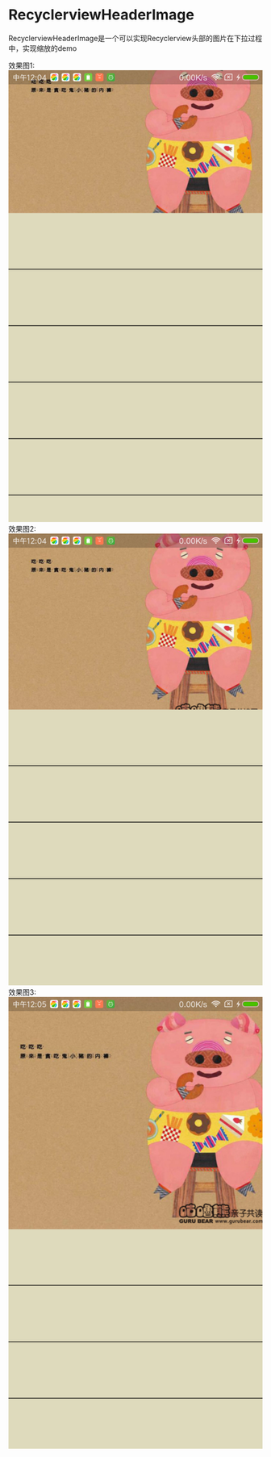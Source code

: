 # RecyclerviewHeaderImage
RecyclerviewHeaderImage是一个可以实现Recyclerview头部的图片在下拉过程中，实现缩放的demo

效果图1:
![image](https://github.com/stormdzh/RecyclerviewHeaderImage/blob/master/pre/device-2017-06-15-120417.png)
效果图2:
![image](https://github.com/stormdzh/RecyclerviewHeaderImage/blob/master/pre/device-2017-06-15-120500.png)
效果图3:
![image](https://github.com/stormdzh/RecyclerviewHeaderImage/blob/master/pre/device-2017-06-15-120522.png)
